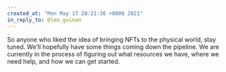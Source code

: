 ```yaml
---
created_at: "Mon May 17 20:21:36 +0000 2021"
in_reply_to: @leo_guinan
---
```


So anyone who liked the idea of bringing NFTs to the physical world, stay tuned. We'll hopefully have some things coming down the pipeline. We are currently in the process of figuring out what resources we have, where we need help, and how we can get started.
